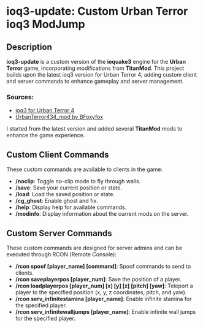 
# ioq3-update: Custom Urban Terror ioq3 ModJump

## Description

**ioq3-update** is a custom version of the **ioquake3** engine for the **Urban Terror** game, incorporating modifications from **TitanMod**. This project builds upon the latest ioq3 version for Urban Terror 4, adding custom client and server commands to enhance gameplay and server management.

### Sources:
- [ioq3 for Urban Terror 4](https://github.com/FrozenSand/ioq3-for-UrbanTerror-4)
- [UrbanTerror434_mod by BFoxyfox](https://github.com/BFoxyfox/UrbanTerror434_mod)

I started from the latest version and added several **TitanMod** mods to enhance the game experience.

## Custom Client Commands

These custom commands are available to clients in the game:

- **/noclip**: Toggle no-clip mode to fly through walls.
- **/save**: Save your current position or state.
- **/load**: Load the saved position or state.
- **/cg_ghost**: Enable ghost and fix.
- **/help**: Display help for available commands.
- **/modinfo**: Display information about the current mods on the server.

## Custom Server Commands

These custom commands are designed for server admins and can be executed through RCON (Remote Console):

- **/rcon spoof [player_name] [command]**: Spoof commands to send to clients.
- **/rcon saveplayerpos [player_num]**: Save the position of a player.
- **/rcon loadplayerpos [player_num] [x] [y] [z] [pitch] [yaw]**: Teleport a player to the specified position (x, y, z coordinates, pitch, and yaw).
- **/rcon serv_infinitestamina [player_name]**: Enable infinite stamina for the specified player.
- **/rcon serv_infinitewalljumps [player_name]**: Enable infinite wall jumps for the specified player.

